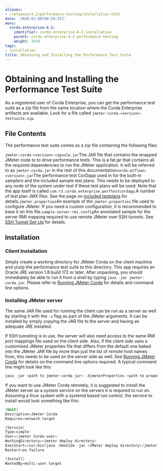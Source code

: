 ```yaml
---
aliases:
- /releases/4.2/performance-testing/installation.html
date: '2020-01-08T09:59:25Z'
menu:
  corda-enterprise-4-2:
    identifier: corda-enterprise-4-2-installation
    parent: corda-enterprise-4-2-performance-testing
    weight: 1020
tags:
- installation
title: Obtaining and Installing the Performance Test Suite
---
```



# Obtaining and Installing the Performance Test Suite

As a registered user of Corda Enterprise, you can get the performance test suite as a zip file from the same location where the Corda
Enterprise artifacts are available. Look for a file called `jmeter-corda-<version>-testsuite.zip`.


## File Contents

The performance test suite comes as a zip file containing the following files:

`jmeter-corda-<version>-capsule.jar`The JAR file that contains the wrapped JMeter code to to drive performance tests. This is a fat jar that contains all the required
dependencies to run the JMeter application. It will be referred to as `jmeter-corda.jar` in the rest of this documentation`corda-ptflows-<version>.jar`The performance test CorDapp used in for the built-in samplers and the included sample test plans. This needs to
be deployed to any node of the system under test if these test plans will be used. Note that the app itself is called
`com.r3.corda.enterprise.perftestcordapp`.A number of test plan JMX files. See the page on [included testplans](jmeter-testplans.md#included-testplans) for details.`jmeter.properties`An example of the `jmeter.properties` file used to configure JMeter. If you need a custom configuration, it is
recommended to base it on this file.`sample-server-rmi.config`An annotated sample for the server RMI mapping required to use remote JMeter over SSH tunnels. See [SSH Tunnel Set-Up](running-jmeter-corda.md#ssh-tunnel) for
details.
## Installation


### Client Installation

Simply create a working directory for JMeter Corda on the client machine and unzip the performance test suite to this
directory. This app requires an Oracle JRE version 1.8 build 172 or later. After unpacking,
you should immediately be able to run it from a shell by typing `java -jar jmeter-corda.jar`. Please refer to
[Running JMeter Corda](running-jmeter-corda.md) for details and command line options.



### Installing JMeter server

The same JAR file used for running the client can be run as a server as well by starting it with the `-s` flag as part
of the JMeter arguments. It can be installed by simply copying the JAR file to the server and having an adequate JRE
installed.

If SSH tunneling is in use, the server will also need access to the same RMI port mappings file used on the client side.
Also, if the client side uses a customised JMeter properties file that differs from the default one baked into the JMeter
JAR file by more than just the
list of remote host names from, this needs to be used on the server side as well. See [Running JMeter Corda](running-jmeter-corda.md)
for details on the command line options required. A typical command line might look like this:

```kotlin
java -jar <path to jmeter-corda jar> -XjmeterProperties <path to properties file> -XserverRmiMappings <path to RMI mappings file> -- -s
```

If you want to use JMeter Corda remotely, it is suggested to install the JMeter server as a system service on the servers
it is required to run on. Assuming a linux system with a systemd based run control, the service to install would look
something like this:

```kotlin
[Unit]
Description=Jmeter Corda
Requires=network.target

[Service]
Type=simple
User=<jmeter Corda user>
WorkingDirectory=<jmeter deploy directory>
ExecStart=/usr/bin/java -Xmx512m -jar <JMeter deploy directory>/jmeter-corda.jar -XjmeterProperties <path to properties file> -XserverRmiMappings <path to RMI mappings file> -- -s
Restart=on-failure

[Install]
WantedBy=multi-user.target
```

